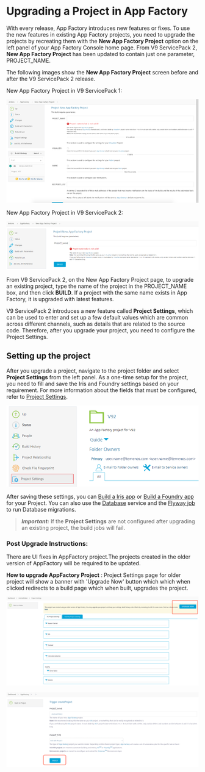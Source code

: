                          

Upgrading a Project in App Factory
==================================

With every release, App Factory introduces new features or fixes. To use the new features in existing App Factory projects, you need to upgrade the projects by recreating them with the **New App Factory Project** option on the left panel of your App Factory Console home page. From V9 ServicePack 2, **New App Factory Project** has been updated to contain just one parameter, PROJECT\_NAME.

The following images show the **New App Factory Project** screen before and after the V9 ServicePack 2 release.

New App Factory Project in V9 ServicePack 1:

[![](Resources/Images/NewProject_V9SP1_thumb_800_0.png)](Resources/Images/NewProject_V9SP1.png)

New App Factory Project in V9 ServicePack 2:

[![](Resources/Images/NewProject_V9SP2_thumb_800_0.png)](Resources/Images/NewProject_V9SP2.png)

From V9 ServicePack 2, on the New App Factory Project page, to upgrade an existing project, type the name of the project in the PROJECT\_NAME box, and then click **BUILD**. If a project with the same name exists in App Factory, it is upgraded with latest features.

V9 ServicePack 2 introduces a new feature called **Project Settings**, which can be used to enter and set up a few default values which are common across different channels, such as details that are related to the source code. Therefore, after you upgrade your project, you need to configure the Project Settings.

Setting up the project
----------------------

After you upgrade a project, navigate to the project folder and select **Project Settings** from the left panel. As a one-time setup for the project, you need to fill and save the Iris and Foundry settings based on your requirement. For more information about the fields that must be configured, refer to [Project Settings](Project_Settings.md).

![](Resources/Images/ProjectSettings_Panel.png)

After saving these settings, you can [Build a Iris app](BuildingAnApp.md) or [Build a Foundry app](BuildingFoundryApp.md) for your Project. You can also use the [Database](Database.md) service and the [Flyway job](RunningFlywayJobs.md) to run Database migrations.

> **_Important:_** If the **Project Settings** are not configured after upgrading an existing project, the build jobs will fail.


### Post Upgrade Instructions:

There are UI fixes in AppFactory project.The projects created in the older version of AppFactory will be required to be updated. 

**How to upgrade AppFactory Project** : Project Settings page for older project will show a banner with 'Upgrade Now' button which which when clicked redirects to a build page which when built, upgrades the project. 



![](Resources/Images/rel-note01.png)


   
![](Resources/Images/rel-note02.png)

